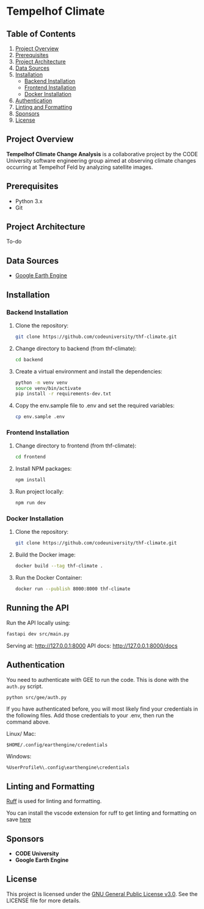 # Tempelhof Climate

## Table of Contents
1. [Project Overview](#project-overview)
2. [Prerequisites](#prerequisites)
3. [Project Architecture](#project-architecture)
4. [Data Sources](#data-sources)
5. [Installation](#installation)
   - [Backend Installation](#backend-installation)
   - [Frontend Installation](#frontend-installation)
   - [Docker Installation](#docker-installation)
6. [Authentication](#authentication)
7. [Linting and Formatting](#linting-and-formatting)
8. [Sponsors](#sponsors)
9. [License](#license)

## Project Overview
**Tempelhof Climate Change Analysis** is a collaborative project by the CODE University software engineering group aimed at observing climate changes occurring at Tempelhof Feld by analyzing satellite images.

## Prerequisites
- Python 3.x
- Git

## Project Architecture
To-do
## Data Sources
- [Google Earth Engine](https://earthengine.google.com)

## Installation

### Backend Installation
1. Clone the repository:
   ```bash
   git clone https://github.com/codeuniversity/thf-climate.git
   ```
2. Change directory to backend (from thf-climate):
   ```bash
   cd backend
   ```
3. Create a virtual environment and install the dependencies:
   ```bash
   python -m venv venv
   source venv/bin/activate
   pip install -r requirements-dev.txt
   ```
4. Copy the env.sample file to .env and set the required variables:
   ```bash
   cp env.sample .env
   ```

### Frontend Installation
1. Change directory to frontend (from thf-climate):
   ```bash
   cd frontend
   ```
2. Install NPM packages:
   ```bash
   npm install
   ````
3. Run project locally:
   ```bash
   npm run dev
   ````

### Docker Installation
1. Clone the repository:
   ```bash
   git clone https://github.com/codeuniversity/thf-climate.git
   ```
2. Build the Docker image:
   ```bash
   docker build --tag thf-climate .
   ```
3. Run the Docker Container:
   ```bash
   docker run --publish 8000:8000 thf-climate
   ```

## Running the API

Run the API locally using:

```bash
fastapi dev src/main.py
```

Serving at: http://127.0.0.1:8000
API docs: http://127.0.0.1:8000/docs

## Authentication

You need to authenticate with GEE to run the code. This is done with the `auth.py` script.

```bash
python src/gee/auth.py
```

If you have authenticated before, you will most likely find your credentials in the following files. Add those credentials to your .env, then run the command above.

Linux/ Mac:
```
$HOME/.config/earthengine/credentials
 ```

 Windows:
```
%UserProfile%\.config\earthengine\credentials
```

## Linting and Formatting

[Ruff](https://docs.astral.sh/ruff/) is used for linting and formatting.

You can install the vscode extension for ruff to get linting and formatting on save [here](https://marketplace.visualstudio.com/items?itemName=charliermarsh.ruff)

## Sponsors
- **CODE University**
- **Google Earth Engine**

## License
This project is licensed under the [GNU General Public License v3.0](https://www.gnu.org/licenses/gpl-3.0.en.html). See the LICENSE file for more details.
